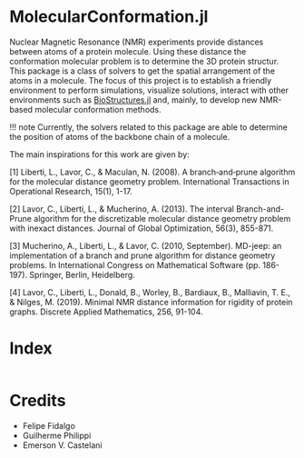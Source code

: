 # MolecularConformation.jl

Nuclear Magnetic Resonance (NMR) experiments provide distances between atoms of a protein molecule. Using these distance the conformation molecular problem is to determine the 3D protein structur. This package is a class of solvers to get the spatial arrangement of the atoms in a molecule. The focus of this project is to establish a friendly environment to perform simulations, visualize solutions, interact with other environments such as [BioStructures.jl](https://github.com/BioJulia/BioStructures.jl) and, mainly, to develop new NMR-based molecular conformation methods.

!!! note
    Currently, the solvers related to this package are able to determine the position of atoms of the backbone chain of a molecule.

The main inspirations for this work are given by:

[1] Liberti, L., Lavor, C., & Maculan, N. (2008). A branch‐and‐prune algorithm for the molecular distance geometry problem. International Transactions in Operational Research, 15(1), 1-17.

[2] Lavor, C., Liberti, L., & Mucherino, A. (2013). The interval Branch-and-Prune algorithm for the discretizable molecular distance geometry problem with inexact distances. Journal of Global Optimization, 56(3), 855-871.

[3] Mucherino, A., Liberti, L., & Lavor, C. (2010, September). MD-jeep: an implementation of a branch and prune algorithm for distance geometry problems. In International Congress on Mathematical Software (pp. 186-197). Springer, Berlin, Heidelberg.

[4] Lavor, C., Liberti, L., Donald, B., Worley, B., Bardiaux, B., Malliavin, T. E., & Nilges, M. (2019). Minimal NMR distance information for rigidity of protein graphs. Discrete Applied Mathematics, 256, 91-104.

# Index 

```@index
```

# Credits 

- Felipe Fidalgo
- Guilherme Philippi
- Emerson V. Castelani



